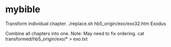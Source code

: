 # mybible

Transform individual chapter.
./replace.sh hb5_origin/exo/exo32.htm Exodus


Combine all chapters into one.
Note: May need to fix ordering.
cat transformed/hb5_origin/exo/* > exo.txt
